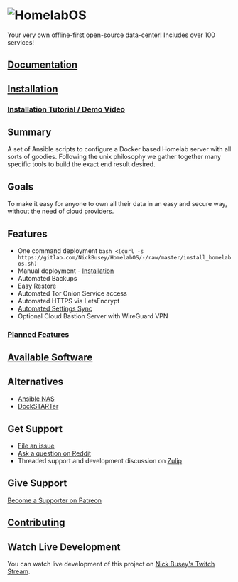 # ![HomelabOS](https://gitlab.com/NickBusey/HomelabOS/raw/master/static/logo.png)

Your very own offline-first open-source data-center! Includes over 100 services!

## [Documentation](https://homelabos.com/docs/)

## [Installation](https://homelabos.com/docs/setup/installation/)

### [Installation Tutorial / Demo Video](https://youtu.be/p8cD349BGRI)

## Summary

A set of Ansible scripts to configure a Docker based Homelab server with all sorts of goodies. Following the unix philosophy we gather together many specific tools to build the exact end result desired.

## Goals

To make it easy for anyone to own all their data in an easy and secure way, without the need of cloud providers.

## Features

- One command deployment `bash <(curl -s https://gitlab.com/NickBusey/HomelabOS/-/raw/master/install_homelabos.sh)`
- Manual deployment - [Installation](https://homelabos.com/docs/setup/installation/#manual-set-up)
- Automated Backups
- Easy Restore
- Automated Tor Onion Service access
- Automated HTTPS via LetsEncrypt
- [Automated Settings Sync](https://homelabos.com/docs/setup/installation/#syncing-settings-via-git)
- Optional Cloud Bastion Server with WireGuard VPN

### [Planned Features](https://gitlab.com/NickBusey/HomelabOS/issues?label_name%5B%5D=enhancement)

## [Available Software](https://homelabos.com/docs/#available-software)

## Alternatives

- [Ansible NAS](https://github.com/davestephens/ansible-nas)
- [DockSTARTer](https://dockstarter.com/)

## Get Support

- [File an issue](https://gitlab.com/NickBusey/HomelabOS/issues/new?issue%5Bassignee_id%5D=&issue%5Bmilestone_id%5D=)
- [Ask a question on Reddit](https://www.reddit.com/r/HomelabOS/)
- Threaded support and development discussion on [Zulip](https://homelabos.zulipchat.com/)

## Give Support

[Become a Supporter on Patreon](https://www.patreon.com/nickbusey)

## [Contributing](https://homelabos.com/docs/development/contributing/)

## Watch Live Development

You can watch live development of this project on [Nick Busey's Twitch Stream](https://www.twitch.tv/nickbusey).

